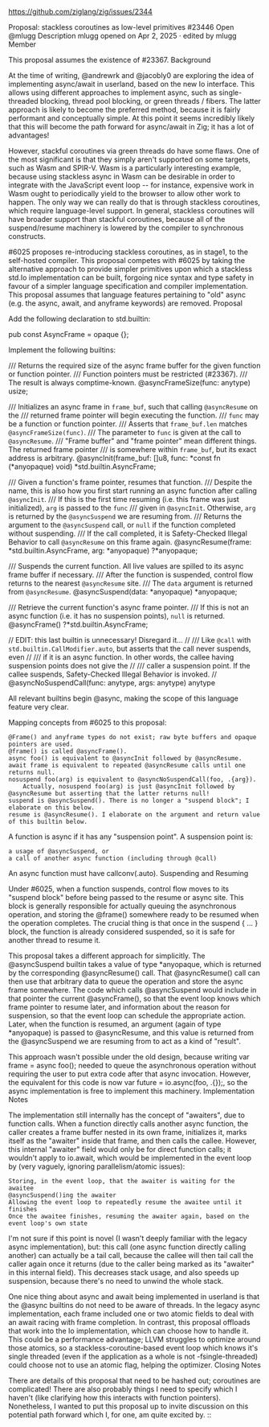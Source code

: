 https://github.com/ziglang/zig/issues/2344

Proposal: stackless coroutines as low-level primitives #23446
Open
@mlugg
Description
mlugg
opened on Apr 2, 2025 · edited by mlugg
Member

This proposal assumes the existence of #23367.
Background

At the time of writing, @andrewrk and @jacobly0 are exploring the idea of implementing async/await in userland, based on the new Io interface. This allows using different approaches to implement async, such as single-threaded blocking, thread pool blocking, or green threads / fibers. The latter approach is likely to become the preferred method, because it is fairly performant and conceptually simple. At this point it seems incredibly likely that this will become the path forward for async/await in Zig; it has a lot of advantages!

However, stackful coroutines via green threads do have some flaws. One of the most significant is that they simply aren't supported on some targets, such as Wasm and SPIR-V. Wasm is a particularly interesting example, because using stackless async in Wasm can be desirable in order to integrate with the JavaScript event loop -- for instance, expensive work in Wasm ought to periodically yield to the browser to allow other work to happen. The only way we can really do that is through stackless coroutines, which require language-level support. In general, stackless coroutines will have broader support than stackful coroutines, because all of the suspend/resume machinery is lowered by the compiler to synchronous constructs.

#6025 proposes re-introducing stackless coroutines, as in stage1, to the self-hosted compiler. This proposal competes with #6025 by taking the alternative approach to provide simpler primitives upon which a stackless std.Io implementation can be built, forgoing nice syntax and type safety in favour of a simpler language specification and compiler implementation. This proposal assumes that language features pertaining to "old" async (e.g. the async, await, and anyframe keywords) are removed.
Proposal

Add the following declaration to std.builtin:

pub const AsyncFrame = opaque {};

Implement the following builtins:

/// Returns the required size of the async frame buffer for the given function or function pointer.
/// Function pointers must be restricted (#23367).
/// The result is always comptime-known.
@asyncFrameSize(func: anytype) usize;

/// Initializes an async frame in `frame_buf`, such that calling `@asyncResume` on the
/// returned frame pointer will begin executing the function.
/// `func` may be a function or function pointer.
/// Asserts that `frame_buf.len` matches `@asyncFrameSize(func)`.
/// The parameter to `func` is given at the call to `@asyncResume`.
/// "Frame buffer" and "frame pointer" mean different things. The returned frame pointer
/// is somewhere within `frame_buf`, but its exact address is arbitrary. 
@asyncInit(frame_buf: []u8, func: *const fn (*anyopaque) void) *std.builtin.AsyncFrame;

/// Given a function's frame pointer, resumes that function.
/// Despite the name, this is also how you first start running an async function after calling `@asyncInit`.
/// If this is the first time resuming (i.e. this frame was just initialized), `arg` is passed to the `func`
/// given in `@asyncInit`. Otherwise, `arg` is returned by the `@asyncSuspend` we are resuming from.
/// Returns the argument to the `@asyncSuspend` call, or `null` if the function completed without suspending.
/// If the call completed, it is Safety-Checked Illegal Behavior to call `@asyncResume` on this frame again.
@asyncResume(frame: *std.builtin.AsyncFrame, arg: *anyopaque) ?*anyopaque;

/// Suspends the current function. All live values are spilled to its async frame buffer if necessary.
/// After the function is suspended, control flow returns to the nearest `@asyncResume` site.
/// The `data` argument is returned from `@asyncResume`.
@asyncSuspend(data: *anyopaque) *anyopaque;

/// Retrieve the current function's async frame pointer.
/// If this is not an async function (i.e. it has no suspension points), `null` is returned.
@asyncFrame() ?*std.builtin.AsyncFrame;

// EDIT: this last builtin is unnecessary! Disregard it...
// /// Like `@call` with `std.builtin.CallModifier.auto`, but asserts that the call never suspends, even
// /// if it is an async function. In other words, the callee having suspension points does not give the
// /// caller a suspension point. If the callee suspends, Safety-Checked Illegal Behavior is invoked.
// @asyncNoSuspendCall(func: anytype, args: anytype) anytype

All relevant builtins begin @async, making the scope of this language feature very clear.

Mapping concepts from #6025 to this proposal:

    @Frame() and anyframe types do not exist; raw byte buffers and opaque pointers are used.
    @frame() is called @asyncFrame().
    async foo() is equivalent to @asyncInit followed by @asyncResume.
    await frame is equivalent to repeated @asyncResume calls until one returns null.
    nosuspend foo(arg) is equivalent to @asyncNoSuspendCall(foo, .{arg}).
        Actually, nosuspend foo(arg) is just @asyncInit followed by @asyncResume but asserting that the latter returns null!
    suspend is @asyncSuspend(). There is no longer a "suspend block"; I elaborate on this below.
    resume is @asyncResume(). I elaborate on the argument and return value of this builtin below.

A function is async if it has any "suspension point". A suspension point is:

    a usage of @asyncSuspend, or
    a call of another async function (including through @call)

An async function must have callconv(.auto).
Suspending and Resuming

Under #6025, when a function suspends, control flow moves to its "suspend block" before being passed to the resume or async site. This block is generally responsible for actually queuing the asynchronous operation, and storing the @frame() somewhere ready to be resumed when the operation completes. The crucial thing is that once in the suspend { ... } block, the function is already considered suspended, so it is safe for another thread to resume it.

This proposal takes a different approach for simplicitly. The @asyncSuspend builtin takes a value of type *anyopaque, which is returned by the corresponding @asyncResume() call. That @asyncResume() call can then use that arbitrary data to queue the operation and store the async frame somewhere. The code which calls @asyncSuspend would include in that pointer the current @asyncFrame(), so that the event loop knows which frame pointer to resume later, and information about the reason for suspension, so that the event loop can schedule the appropriate action. Later, when the function is resumed, an argument (again of type *anyopaque) is passed to @asyncResume, and this value is returned from the @asyncSuspend we are resuming from to act as a kind of "result".

This approach wasn't possible under the old design, because writing var frame = async foo(); needed to queue the asynchronous operation without requiring the user to put extra code after that async invocation. However, the equivalent for this code is now var future = io.async(foo, .{});, so the async implementation is free to implement this machinery.
Implementation Notes

The implementation still internally has the concept of "awaiters", due to function calls. When a function directly calls another async function, the caller creates a frame buffer nested in its own frame, initializes it, marks itself as the "awaiter" inside that frame, and then calls the callee. However, this internal "awaiter" field would only be for direct function calls; it wouldn't apply to io.await, which would be implemented in the event loop by (very vaguely, ignoring parallelism/atomic issues):

    Storing, in the event loop, that the awaiter is waiting for the awaitee
    @asyncSuspend()ing the awaiter
    Allowing the event loop to repeatedly resume the awaitee until it finishes
    Once the awaitee finishes, resuming the awaiter again, based on the event loop's own state

I'm not sure if this point is novel (I wasn't deeply familiar with the legacy async implementation), but: this call (one async function directly calling another) can actually be a tail call, because the callee will then tail call the caller again once it returns (due to the caller being marked as its "awaiter" in this internal field). This decreases stack usage, and also speeds up suspension, because there's no need to unwind the whole stack.

One nice thing about async and await being implemented in userland is that the @async builtins do not need to be aware of threads. In the legacy async implementation, each frame included one or two atomic fields to deal with an await racing with frame completion. In contrast, this proposal offloads that work into the Io implementation, which can choose how to handle it. This could be a performance advantage; LLVM struggles to optimize around those atomics, so a stackless-coroutine-based event loop which knows it's single threaded (even if the application as a whole is not -fsingle-threaded) could choose not to use an atomic flag, helping the optimizer.
Closing Notes

There are details of this proposal that need to be hashed out; coroutines are complicated! There are also probably things I need to specify which I haven't (like clarifying how this interacts with function pointers). Nonetheless, I wanted to put this proposal up to invite discussion on this potential path forward which I, for one, am quite excited by.
::
